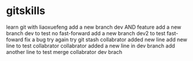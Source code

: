 # gitskills
learn git with liaoxuefeng
add a new branch dev AND feature
add a new branch dev to test no fast-forward
add a new branch dev2 to test fast-foward
fix a bug
try again
try git stash
collabrator added new line
add new line to test collabrator
collabrator added a new line in dev branch
add another line to test merge collabrator dev brach
